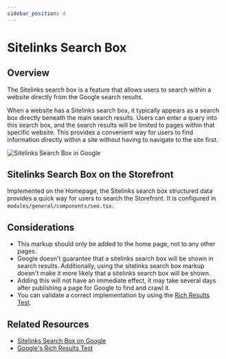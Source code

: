 ```yaml
---
sidebar_position: 4
---
```


# Sitelinks Search Box

## Overview

The Sitelinks search box is a feature that allows users to search within a website directly from the Google search results.

When a website has a Sitelinks search box, it typically appears as a search box directly beneath the main search results. Users can enter a query into this search box, and the search results will be limited to pages within that specific website. This provides a convenient way for users to find information directly within a site without having to navigate to the site first.

![Sitelinks Search Box in Google](/img/sitelink-search-box-example.png)

## Sitelinks Search Box on the Storefront

Implemented on the Homepage, the Sitelinks search box structured data provides a quick way for users to search the Storefront. It is configured in `modules/general/components/seo.tsx`.

## Considerations
- This markup should only be added to the home page, not to any other pages.
- Google doesn't guarantee that a sitelinks search box will be shown in search results. Additionally, using the sitelinks search box markup doesn't make it more likely that a sitelinks search box will be shown.
- Adding this will not have an immediate effect, it may take several days after publishing a page for Google to find and crawl it.
- You can validate a correct implementation by using the [Rich Results Test](https://search.google.com/test/rich-results).

## Related Resources
- [Sitelinks Search Box on Google](https://developers.google.com/search/docs/appearance/structured-data/sitelinks-searchbox)
- [Google's Rich Results Test](https://search.google.com/test/rich-results)
